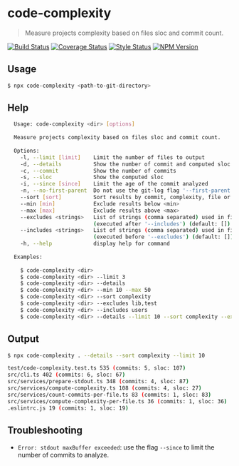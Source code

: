 # code-complexity

> Measure projects complexity based on files sloc and commit count.

[![Build Status][travis-image]][travis-url]
[![Coverage Status][coverage-image]][coverage-url]
[![Style Status][style-image]][style-url]
[![NPM Version][npm-image]][npm-url]

## Usage

```sh
$ npx code-complexity <path-to-git-directory>
```

## Help

```sh
  Usage: code-complexity <dir> [options]
  
  Measure projects complexity based on files sloc and commit count.
  
  Options:
    -l, --limit [limit]    Limit the number of files to output
    -d, --details          Show the number of commit and computed sloc
    -c, --commit           Show the number of commits
    -s, --sloc             Show the computed sloc
    -i, --since [since]    Limit the age of the commit analyzed
    -n, --no-first-parent  Do not use the git-log flag '--first-parent' when counting commits
    --sort [sort]          Sort results by commit, complexity, file or sloc
    --min [min]            Exclude results below <min>
    --max [max]            Exclude results above <max>
    --excludes <strings>   List of strings (comma separated) used in filenames to exclude
                           (executed after '--includes') (default: [])
    --includes <strings>   List of strings (comma separated) used in filenames to include
                           (executed before '--excludes') (default: [])
    -h, --help             display help for command
  
  Examples:
  
    $ code-complexity <dir>
    $ code-complexity <dir> --limit 3
    $ code-complexity <dir> --details
    $ code-complexity <dir> --min 10 --max 50
    $ code-complexity <dir> --sort complexity
    $ code-complexity <dir> --excludes lib,test
    $ code-complexity <dir> --includes users
    $ code-complexity <dir> --details --limit 10 --sort complexity --excludes test
```

## Output

```sh
$ npx code-complexity . --details --sort complexity --limit 10 

test/code-complexity.test.ts 535 (commits: 5, sloc: 107)
src/cli.ts 402 (commits: 6, sloc: 67)
src/services/prepare-stdout.ts 348 (commits: 4, sloc: 87)
src/services/compute-complexity.ts 108 (commits: 4, sloc: 27)
src/services/count-commits-per-file.ts 83 (commits: 1, sloc: 83)
src/services/compute-complexity-per-file.ts 36 (commits: 1, sloc: 36)
.eslintrc.js 19 (commits: 1, sloc: 19)
```

## Troubleshooting

+ `Error: stdout maxBuffer exceeded`: use the flag `--since` to limit the number of commits to analyze.

[travis-image]:https://img.shields.io/travis/simonrenoult/code-complexity/master.svg?style=flat-square
[travis-url]: https://travis-ci.org/simonrenoult/code-complexity
[style-image]: https://img.shields.io/badge/code_style-prettier-ff69b4.svg?style=flat-square
[style-url]: https://prettier.io/
[coverage-image]: https://img.shields.io/codecov/c/github/simonrenoult/code-complexity.svg?style=flat-square
[coverage-url]: https://codecov.io/gh/simonrenoult/code-complexity/branch/master
[npm-image]: https://img.shields.io/npm/v/code-complexity.svg?style=flat-square
[npm-url]: https://www.npmjs.com/package/code-complexity
